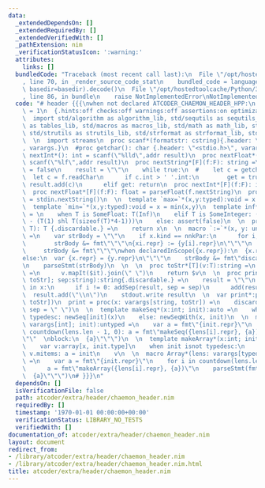 ```yaml
---
data:
  _extendedDependsOn: []
  _extendedRequiredBy: []
  _extendedVerifiedWith: []
  _pathExtension: nim
  _verificationStatusIcon: ':warning:'
  attributes:
    links: []
  bundledCode: "Traceback (most recent call last):\n  File \"/opt/hostedtoolcache/Python/3.8.5/x64/lib/python3.8/site-packages/onlinejudge_verify/documentation/build.py\"\
    , line 70, in _render_source_code_stat\n    bundled_code = language.bundle(stat.path,\
    \ basedir=basedir).decode()\n  File \"/opt/hostedtoolcache/Python/3.8.5/x64/lib/python3.8/site-packages/onlinejudge_verify/languages/nim.py\"\
    , line 86, in bundle\n    raise NotImplementedError\nNotImplementedError\n"
  code: "# header {{{\nwhen not declared ATCODER_CHAEMON_HEADER_HPP:\n  const ATCODER_CHAEMON_HEADER_HPP*\
    \ = 1\n  {.hints:off checks:off warnings:off assertions:on optimization:speed.}\n\
    \  import std/algorithm as algorithm_lib, std/sequtils as sequtils_lib, std/tables\
    \ as tables_lib, std/macros as macros_lib, std/math as math_lib, std/sets as sets_lib,\
    \ std/strutils as strutils_lib, std/strformat as strformat_lib, std/sugar as sugar_lib\n\
    \  \n  import streams\n  proc scanf*(formatstr: cstring){.header: \"<stdio.h>\"\
    , varargs.}\n  #proc getchar(): char {.header: \"<stdio.h>\", varargs.}\n  proc\
    \ nextInt*(): int = scanf(\"%lld\",addr result)\n  proc nextFloat*(): float =\
    \ scanf(\"%lf\",addr result)\n  proc nextString*[F](f:F): string =\n    var get\
    \ = false\n    result = \"\"\n    while true:\n  #    let c = getchar()\n    \
    \  let c = f.readChar\n      if c.int > ' '.int:\n        get = true\n       \
    \ result.add(c)\n      elif get: return\n  proc nextInt*[F](f:F): int = parseInt(f.nextString)\n\
    \  proc nextFloat*[F](f:F): float = parseFloat(f.nextString)\n  proc nextString*():string\
    \ = stdin.nextString()\n  \n  template `max=`*(x,y:typed):void = x = max(x,y)\n\
    \  template `min=`*(x,y:typed):void = x = min(x,y)\n  template inf*(T): untyped\
    \ = \n    when T is SomeFloat: T(Inf)\n    elif T is SomeInteger: ((T(1) shl T(sizeof(T)*8-2))\
    \ - (T(1) shl T(sizeof(T)*4-1)))\n    else: assert(false)\n  \n  proc discardableId*[T](x:\
    \ T): T {.discardable.} =\n    return x\n  \n  macro `:=`*(x, y: untyped): untyped\
    \ =\n    var strBody = \"\"\n    if x.kind == nnkPar:\n      for i,xi in x:\n\
    \        strBody &= fmt\"\"\"\n{xi.repr} := {y[i].repr}\n\"\"\"\n    else:\n \
    \     strBody &= fmt\"\"\"\nwhen declaredInScope({x.repr}):\n  {x.repr} = {y.repr}\n\
    else:\n  var {x.repr} = {y.repr}\n\"\"\"\n    strBody &= fmt\"discardableId({x.repr})\"\
    \n    parseStmt(strBody)\n  \n  \n  proc toStr*[T](v:T):string =\n    proc `$`[T](v:seq[T]):string\
    \ =\n      v.mapIt($it).join(\" \")\n    return $v\n  \n  proc print0*(x: varargs[string,\
    \ toStr]; sep:string):string{.discardable.} =\n    result = \"\"\n    for i,v\
    \ in x:\n      if i != 0: addSep(result, sep = sep)\n      add(result, v)\n  \
    \  result.add(\"\\n\")\n    stdout.write result\n  \n  var print*:proc(x: varargs[string,\
    \ toStr])\n  print = proc(x: varargs[string, toStr]) =\n    discard print0(@x,\
    \ sep = \" \")\n  \n  template makeSeq*(x:int; init):auto =\n    when init is\
    \ typedesc: newSeq[init](x)\n    else: newSeqWith(x, init)\n  \n  macro Seq*(lens:\
    \ varargs[int]; init):untyped =\n    var a = fmt\"{init.repr}\"\n    for i in\
    \ countdown(lens.len - 1, 0): a = fmt\"makeSeq({lens[i].repr}, {a})\"\n    parseStmt(fmt\"\
    \"\"  \nblock:\n  {a}\"\"\")\n  \n  template makeArray*(x:int; init):auto =\n\
    \    var v:array[x, init.type]\n    when init isnot typedesc:\n      for a in\
    \ v.mitems: a = init\n    v\n  \n  macro Array*(lens: varargs[typed], init):untyped\
    \ =\n    var a = fmt\"{init.repr}\"\n    for i in countdown(lens.len - 1, 0):\n\
    \      a = fmt\"makeArray({lens[i].repr}, {a})\"\n    parseStmt(fmt\"\"\"\nblock:\n\
    \  {a}\"\"\")\n# }}}\n"
  dependsOn: []
  isVerificationFile: false
  path: atcoder/extra/header/chaemon_header.nim
  requiredBy: []
  timestamp: '1970-01-01 00:00:00+00:00'
  verificationStatus: LIBRARY_NO_TESTS
  verifiedWith: []
documentation_of: atcoder/extra/header/chaemon_header.nim
layout: document
redirect_from:
- /library/atcoder/extra/header/chaemon_header.nim
- /library/atcoder/extra/header/chaemon_header.nim.html
title: atcoder/extra/header/chaemon_header.nim
---
```

